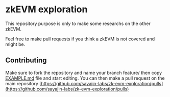 # zkEVM exploration

This repository purpose is only to make some researchs on the other zkEVM.

Feel free to make pull requests if you think a zkEVM is not covered and might be.

## Contributing

Make sure to fork the repository and name your branch feature/<zkEVM-name> then copy [EXAMPLE.md](EXAMPLE.md) file and start editing.
You can then make a pull request on the main repository [https://github.com/sayajin-labs/zk-evm-exploration/pulls](https://github.com/sayajin-labs/zk-evm-exploration/pulls)
